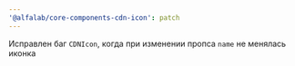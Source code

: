 ```yaml
---
'@alfalab/core-components-cdn-icon': patch
---
```


Исправлен баг `CDNIcon`, когда при изменении пропса `name` не менялась иконка
